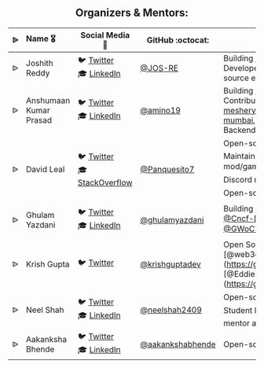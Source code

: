 <div align="center">
  <h2 align="center"> Organizers & Mentors:</h2>
</div>

|    ᐉ    |      Name :medal_military:    |     Social Media :wave:    | GitHub :octocat: | About |
|:-------------:|:-------------------|------------------|---------------|---------------|
| ᐉ | Joshith Reddy | :bird: [Twitter](https://twitter.com/JoshithReddy_g) <br>:mortar_board: [LinkedIn](https://www.linkedin.com/in/joshith-reddy-gopidi/) | [@JOS-RE](https://github.com/jos-re)  | Building [@devstrons](https://github.com/devstrons), Frontend Developer, Graphic Designer, Open source enthusiast. |
| ᐉ | Anshumaan Kumar Prasad | :bird: [Twitter](https://twitter.com/aminostwt) <br>:mortar_board: [LinkedIn](https://www.linkedin.com/in/anshumaankumarprasad) | [@amino19](https://github.com/amino19)  | Building [@devstrons](https://github.com/devstrons), Open Source Contributor/Member at [@layer5io](https://github.com/layer5io) & [meshery](https://github.com/meshery), CNCF Organizer [@navi-mumbai](https://community.cncf.io/navi-mumbai), Postman Student Expert, Backend ❤️ Golang Mentor |
| ᐉ | David Leal | :bird: [Twitter](https://twitter.com/David_Leal_7) <br>:mortar_board: [StackOverflow](https://stackoverflow.com/users/14539444/david-leal) | [@Panquesito7](https://github.com/Panquesito7)  |  Open-source maintainer/contributor 💻 Maintaining 50+ projects 🚀 [@Minetest](https://www.minetest.net) mod/game maintainer & creator 🎮 Discord moderator in 20+ servers 🛡 Open-source/DSA mentor 🛠 |
| ᐉ | Ghulam Yazdani | :bird: [Twitter](https://twitter.com/iamyazreza) <br>:mortar_board: [LinkedIn](https://www.linkedin.com/in/ghulamyazdani/) | [@ghulamyazdani](https://github.com/ghulamyazdani)  |  Building [@devstrons](https://github.com/devstrons), CNCF Organizer [@Cncf-Delhi](https://community.cncf.io/delhi/), Supervisor at [@GWoC'21❄️](https://github.com/girlscript/winter-of-contributing), Full stack Developer |
| ᐉ | Krish Gupta | :bird: [Twitter](https://twitter.com/krishguptadev) | [@krishguptadev](https://github.com/krishguptadev) | Open Source Enthusiast, Maintainer [@web3community](https://github.com/web3community] [@EddieHubCommunity](https://github.com/EddieHubCommunity | Founder of Cerulean Coders |
| ᐉ | Neel Shah | :bird: [Twitter](https://twitter.com/shahneel2409) <br>:mortar_board: [LinkedIn](https://www.linkedin.com/in/neel-shah-07460218a/) | [@neelshah2409](https://github.com/neelshah2409)  |  Open-source enthusiast 💻 Postman Student Expert , Pythonista  🛠 , Android mentor at Engineering Hub |
| ᐉ | Aakanksha Bhende | :bird: [Twitter](https://twitter.com/AakankshaBhende) <br>:mortar_board: [LinkedIn](https://www.linkedin.com/in/aakanksha-bhende) | [@aakankshabhende](https://github.com/aakankshabhende)  |  Open-source enthusiast ✨ | Mentor @SWOC'21 | DCP'21 Top Contributor |
